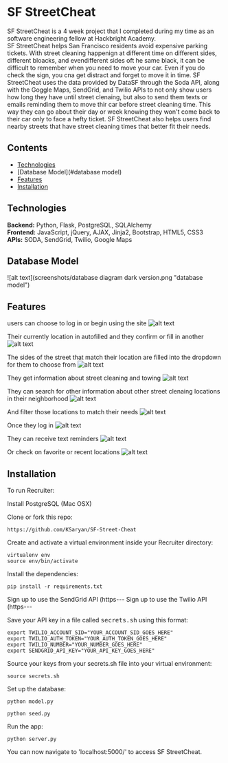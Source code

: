 # SF StreetCheat
SF StreetCheat is a 4 week project that I completed during my time as an software engineering fellow at Hackbright Academy.  
SF StreetCheat helps San Francisco residents avoid expensive parking tickets. With street cleaning happenign at different time 
on different sides, different bloacks, and evendifferent sides oft he same black, it can be difficult to remember when you need 
to move your car. Even if you do check the sign, you cna get distract and forget to move it in time. SF StreetCheat uses the 
data provided by DataSF through the Soda API, along with the Goggle Maps, SendGrid,  and Twilio APIs to not only show users
how long they have until street clenaing, but also to send them texts or emails reminding them to move thir car before street 
cleaning time. This way they can go about their day or week knowing they won't come back to their car only to face a hefty ticket.
SF StreetCheat also helps users find nearby streets that have street cleaning times that better fit their needs.

## Contents
* [Technologies](#technologies)
* [Database Model](#database model)
* [Features](#features)
* [Installation](#install)

## <a name="technologies"></a>Technologies
<b>Backend:</b> Python, Flask, PostgreSQL, SQLAlchemy<br/>
<b>Frontend:</b> JavaScript, jQuery, AJAX, Jinja2, Bootstrap, HTML5, CSS3<br/>
<b>APIs:</b> SODA, SendGrid, Twilio, Google Maps<br/>

## <a name="database model"></a>Database Model
![alt text](screenshots/database diagram dark version.png "database model")

## <a name="features"></a>Features
users can choose to log in or begin using the site
![alt text](screenshots/RecruiterHome.png "Recruiter Home")

Their currently location in autofilled and they confirm or fill in another
![alt text](screenshots/Recruiter_Studies.png "All Studies")

The sides of the street that match their location are filled into the dropdown for them to choose from
![alt text](screenshots/Recruiter_NewStudy.png "New Study")

They get information about street cleaning and towing
![alt text](screenshots/Recruiter_Screener.png "Screener")

They can search for other information about other street clenaing locations in their neighborhood
![alt text](screenshots/Recruiter_Screener.png "Screener")

And filter those locations to match their needs
![alt text](screenshots/Recruiter_Screener.png "Screener")

Once they log in
![alt text](screenshots/Recruiter_Search.png "Search Potential Participants")

They can receive text reminders
![alt text](screenshots/Recruiter_Email.png "Email")

Or check on favorite or recent locations
![alt text](screenshots/Recruiter_Screener.png "Screener")


## <a name="features"></a>Installation
To run Recruiter:

Install PostgreSQL (Mac OSX)

Clone or fork this repo:

```
https://github.com/KSaryan/SF-Street-Cheat
```

Create and activate a virtual environment inside your Recruiter directory:

```
virtualenv env
source env/bin/activate
```

Install the dependencies:

```
pip install -r requirements.txt
```
Sign up to use the SendGrid API (https---
Sign up to use the Twilio API (https---

Save your API key in a file called <kbd>secrets.sh</kbd> using this format:
```
export TWILIO_ACCOUNT_SID="YOUR_ACCOUNT_SID_GOES_HERE"
export TWILIO_AUTH_TOKEN="YOUR_AUTH_TOKEN_GOES_HERE"
export TWILIO_NUMBER="YOUR_NUMBER_GOES_HERE"
export SENDGRID_API_KEY="YOUR_API_KEY_GOES_HERE"
```

Source your keys from your secrets.sh file into your virtual environment:

```
source secrets.sh
```

Set up the database:

```
python model.py
```
```
python seed.py
``` 

Run the app:

```
python server.py
```

You can now navigate to 'localhost:5000/' to access SF StreetCheat.
